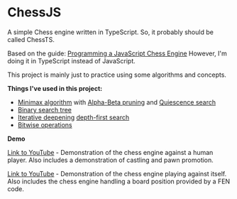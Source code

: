 # ChessJS

A simple Chess engine written in TypeScript. So, it probably should be called ChessTS.

Based on the guide: [Programming a JavaScript Chess Engine](https://www.youtube.com/playlist?list=PLZ1QII7yudbe4gz2gh9BCI6VDA-xafLog) However, I'm doing it in TypeScript instead of JavaScript.

This project is mainly just to practice using some algorithms and concepts.

**Things I've used in this project:**

- [Minimax algorithm](https://en.wikipedia.org/wiki/Minimax) with [Alpha-Beta pruning](https://en.wikipedia.org/wiki/Alpha%E2%80%93beta_pruning) and [Quiescence search](https://en.wikipedia.org/wiki/Quiescence_search)
- [Binary search tree](https://en.wikipedia.org/wiki/Binary_search_tree)
- [Iterative deepening](https://en.wikipedia.org/wiki/Iterative_deepening_depth-first_search) [depth-first search](https://en.wikipedia.org/wiki/Depth-first_search)
- [Bitwise operations](https://en.wikipedia.org/wiki/Bitwise_operation)

**Demo**

[Link to YouTube](https://youtu.be/sxr40WbWKtI) - Demonstration of the chess engine against a human player. Also includes a demonstration of castling and pawn promotion.

[Link to YouTube](https://youtu.be/Y1Rce3zqpuU) - Demonstration of the chess engine playing against itself. Also includes the chess engine handling a board position provided by a FEN code.
